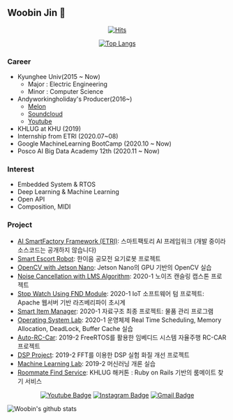 ## Woobin Jin 👋

  <div align=center>

  [![Hits](https://hits.seeyoufarm.com/api/count/incr/badge.svg?url=https%3A%2F%2Fgithub.com%2Fandyworkingholiday)](https://hits.seeyoufarm.com)
  
  </div>
  
  
  <div align=center>
  
  [![Top Langs](https://github-readme-stats.vercel.app/api/top-langs/?username=andyworkingholiday&layout=compact)](https://github.com/anuraghazra/github-readme-stats)
  
  </div>

### Career
* Kyunghee Univ(2015 ~ Now) 
  * Major : Electric Engineering 
  * Minor : Computer Science
* Andyworkingholiday's Producer(2016~)
  * [Melon](https://www.melon.com/artist/song.htm?artistId=1133944)
  * [Soundcloud](https://soundcloud.com/andyworkingholiday)
  * [Youtube](https://www.youtube.com/channel/UCeBauIZ5u5yn6PntNY_wkZA)
* KHLUG at KHU (2019)
* Internship from ETRI (2020.07~08)
* Google MachineLearning BootCamp (2020.10 ~ Now)
* Posco AI Big Data Academy 12th (2020.11 ~ Now)

### Interest
- Embedded System & RTOS
- Deep Learning & Machine Learning
- Open API
- Composition, MIDI

### Project
- [AI SmartFactory Framework (ETRI)](https://github.com/andyworkingholiday/AI_Framework): 스마트팩토리 AI 프레임워크 (개발 중이라 소스코드는 공개하지 않습니다)
- [Smart Escort Robot](https://github.com/andyworkingholiday/Smart_Escort_Robot): 한이음 공모전 요기로봇 프로젝트
- [OpenCV with Jetson Nano](https://github.com/andyworkingholiday/JetsonNano_OpenCV): Jetson Nano의 GPU 기반의 OpenCV 실습
- [Noise Cancellation with LMS Algorithm](https://github.com/andyworkingholiday/Capstone_Project): 2020-1 노이즈 캔슬링 캡스톤 프로젝트
- [Stop Watch Using FND Module](https://github.com/andyworkingholiday/IoT_Software/tree/master/IOTSW_TermProject_%EC%A7%84%EC%9A%B0%EB%B9%88(2015104124)): 2020-1 IoT 소프트웨어 텀 프로젝트: Apache 웹서버 기반 라즈베리파이 초시계 
- [Smart Item Manager](https://github.com/andyworkingholiday/Data_Structure/tree/master/Item_Manager): 2020-1 자료구조 최종 프로젝트: 물품 관리 프로그램 
- [Operating System Lab](https://github.com/andyworkingholiday/Operating_System): 2020-1 운영체제 Real Time Scheduling, Memory Allocation, DeadLock, Buffer Cache 실습
- [Auto-RC-Car](https://github.com/andyworkingholiday/Embedded_System/tree/master/Auto_RC_CAR_Project): 2019-2 FreeRTOS를 활용한 임베디드 시스템 자율주행 RC-CAR 프로젝트 
- [DSP Project](https://github.com/andyworkingholiday/DSP_LAB/tree/master/DSP_FINAL_PROJECT): 2019-2 FFT를 이용한 DSP 실험 화질 개선 프로젝트
- [Machine Learning Lab](https://github.com/andyworkingholiday/Machine_Learning/tree/master/Machine_Learning): 2019-2 머신러닝 개론 실습
- [Roommate Find Service](https://github.com/andyworkingholiday/Roommate_Service): KHLUG 해커톤 : Ruby on Rails 기반의 룸메이트 찾기 서비스 

<div align=center>

[![Youtube Badge](https://img.shields.io/badge/Youtube-ff0000?style=flat-square&logo=youtube&link=https://www.youtube.com/channel/UCeBauIZ5u5yn6PntNY_wkZA)](https://www.youtube.com/channel/UCeBauIZ5u5yn6PntNY_wkZA) 
[![Instagram Badge](https://img.shields.io/badge/-Instagram-dd2a7b?style=flat-square&logo=instagram&logoColor=white&link=https://www.instagram.com/andyworkingholiday/)](https://www.instagram.com/andyworkingholiday/) 
[![Gmail Badge](https://img.shields.io/badge/-Gmail-d14836?style=flat-square&logo=Gmail&logoColor=white&link=mailto:kebee95@gmail.com)](mailto:kebee95@gmail.com)
</div>

![Woobin's github stats](https://github-readme-stats.vercel.app/api?username=andyworkingholiday&show_icons=true&hide_border=true)
